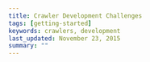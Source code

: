 ```yaml
---
title: Crawler Development Challenges
tags: [getting-started]
keywords: crawlers, development
last_updated: November 23, 2015
summary: ""
---
```


